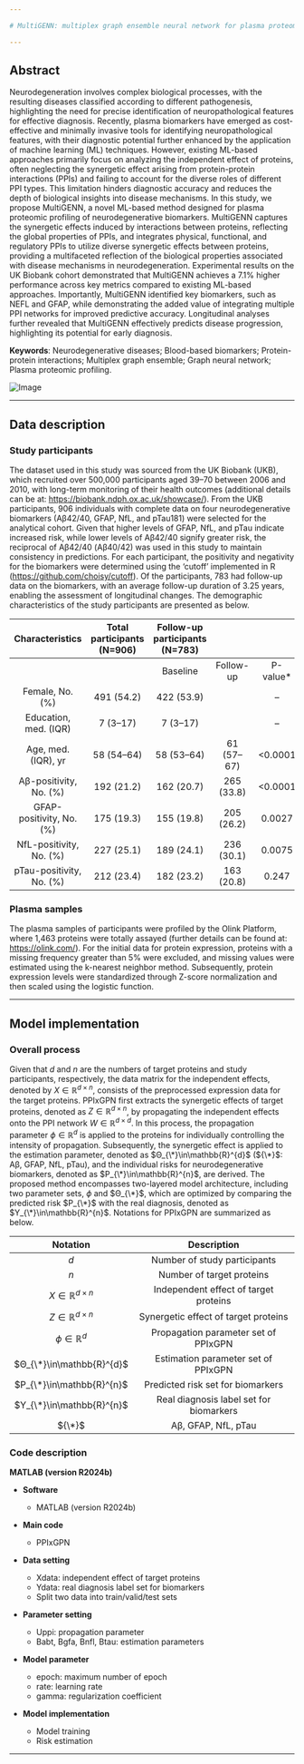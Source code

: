 ```yaml
---

# MultiGENN: multiplex graph ensemble neural network for plasma proteomic profiling of neurodegenerative biomarkers

---
```


## Abstract
Neurodegeneration involves complex biological processes, with the resulting diseases classified according to different pathogenesis, highlighting the need for precise identification of neuropathological features for effective diagnosis. Recently, plasma biomarkers have emerged as cost-effective and minimally invasive tools for identifying neuropathological features, with their diagnostic potential further enhanced by the application of machine learning (ML) techniques. However, existing ML-based approaches primarily focus on analyzing the independent effect of proteins, often neglecting the synergetic effect arising from protein-protein interactions (PPIs) and failing to account for the diverse roles of different PPI types. This limitation hinders diagnostic accuracy and reduces the depth of biological insights into disease mechanisms. In this study, we propose MultiGENN, a novel ML-based method designed for plasma proteomic profiling of neurodegenerative biomarkers. MultiGENN captures the synergetic effects induced by interactions between proteins, reflecting the global properties of PPIs, and integrates physical, functional, and regulatory PPIs to utilize diverse synergetic effects between proteins, providing a multifaceted reflection of the biological properties associated with disease mechanisms in neurodegeneration. Experimental results on the UK Biobank cohort demonstrated that MultiGENN achieves a 7.1% higher performance across key metrics compared to existing ML-based approaches. Importantly, MultiGENN identified key biomarkers, such as NEFL and GFAP, while demonstrating the added value of integrating multiple PPI networks for improved predictive accuracy. Longitudinal analyses further revealed that MultiGENN effectively predicts disease progression, highlighting its potential for early diagnosis.

<b>Keywords</b>: Neurodegenerative diseases; Blood-based biomarkers; Protein-protein interactions; Multiplex graph ensemble; Graph neural network; Plasma proteomic profiling.

![Image](https://github.com/user-attachments/assets/6e0c0258-f663-43c2-957a-707f30cf7e80)

---

## Data description

### Study participants
The dataset used in this study was sourced from the UK Biobank (UKB), which recruited over 500,000 participants aged 39–70 between 2006 and 2010, with long-term monitoring of their health outcomes (additional details can be at: https://biobank.ndph.ox.ac.uk/showcase/). From the UKB participants, 906 individuals with complete data on four neurodegenerative biomarkers (Aβ42/40, GFAP, NfL, and pTau181) were selected for the analytical cohort. Given that higher levels of GFAP, NfL, and pTau indicate increased risk, while lower levels of Aβ42/40 signify greater risk, the reciprocal of Aβ42/40 (Aβ40/42) was used in this study to maintain consistency in predictions. For each participant, the positivity and negativity for the biomarkers were determined using the ‘cutoff’ implemented in R (https://github.com/choisy/cutoff). Of the participants, 783 had follow-up data on the biomarkers, with an average follow-up duration of 3.25 years, enabling the assessment of longitudinal changes. The demographic characteristics of the study participants are presented as below.

|      Characteristics     | Total participants (N=906) | Follow-up participants (N=783) |            |          |
|:------------------------:|:--------------------------:|:------------------------------:|:----------:|:--------:|
|                          |                            |            Baseline            |  Follow-up | P-value* |
|      Female, No. (%)     |         491 (54.2)         |          422   (53.9)          |            |     –    |
|   Education, med. (IQR)  |          7 (3–17)          |           7   (3–17)           |            |     –    |
|    Age, med. (IQR), yr   |         58 (54–64)         |           58 (53–64)           | 61 (57–67) |  <0.0001 |
|  Aβ-positivity, No. (%)  |         192 (21.2)         |           162 (20.7)           | 265 (33.8) |  <0.0001 |
| GFAP-positivity, No. (%) |         175 (19.3)         |           155 (19.8)           | 205 (26.2) |  0.0027  |
|  NfL-positivity, No. (%) |         227 (25.1)         |           189 (24.1)           | 236 (30.1) |  0.0075  |
| pTau-positivity, No. (%) |         212 (23.4)         |           182 (23.2)           | 163 (20.8) |   0.247  |

### Plasma samples
The plasma samples of participants were profiled by the Olink Platform, where 1,463 proteins were totally assayed (further details can be found at: https://olink.com/). For the initial data for protein expression, proteins with a missing frequency greater than 5% were excluded, and missing values were estimated using the k-nearest neighbor method. Subsequently, protein expression levels were standardized through Z-score normalization and then scaled using the logistic function.

---

## Model implementation

### Overall process
Given that $d$ and $n$ are the numbers of target proteins and study participants, respectively, the data matrix for the independent effects, denoted by $X\in\mathbb{R}^{d×n}$, consists of the preprocessed expression data for the target proteins. PPIxGPN first extracts the synergetic effects of target proteins, denoted as $Z\in\mathbb{R}^{d×n}$, by propagating the independent effects onto the PPI network $W\in\mathbb{R}^{d×d}$. In this process, the propagation parameter $ϕ\in\mathbb{R}^{d}$ is applied to the proteins for individually controlling the intensity of propagation. Subsequently, the synergetic effect is applied to the estimation parameter, denoted as $Θ_{\*}\in\mathbb{R}^{d}$ (${\*}$: Aβ, GFAP, NfL, pTau), and the individual risks for neurodegenerative biomarkers, denoted as $P_{\*}\in\mathbb{R}^{n}$, are derived. The proposed method encompasses two-layered model architecture, including two parameter sets, $ϕ$ and $Θ_{\*}$, which are optimized by comparing the predicted risk $P_{\*}$ with the real diagnosis, denoted as $Y_{\*}\in\mathbb{R}^{n}$. Notations for PPIxGPN are summarized as below.

| Notation                  | Description                             |
| :-----------------------: | :-------------------------------------: |
| $d$                       | Number of study participants            |
| $n$                       | Number of target proteins               |
| $X\in\mathbb{R}^{d×n}$    | Independent effect of target proteins   |
| $Z\in\mathbb{R}^{d×n}$    | Synergetic effect of target proteins    |
| $ϕ\in\mathbb{R}^{d}$      | Propagation parameter set of PPIxGPN    |
| $Θ_{\*}\in\mathbb{R}^{d}$ | Estimation parameter set of PPIxGPN     |
| $P_{\*}\in\mathbb{R}^{n}$ | Predicted risk set for biomarkers       |
| $Y_{\*}\in\mathbb{R}^{n}$ | Real diagnosis label set for biomarkers |
| ${\*}$                    | Aβ, GFAP, NfL, pTau                     |

### Code description

<b>MATLAB (version R2024b)</b>
- <b>Software</b>
  - MATLAB (version R2024b)

- <b>Main code</b>
  - PPIxGPN

- <b>Data setting</b>
  - Xdata: independent effect of target proteins
  - Ydata: real diagnosis label set for biomarkers
  - Split two data into train/valid/test sets

- <b>Parameter setting</b>
  - Uppi: propagation parameter
  - Babt, Bgfa, Bnfl, Btau: estimation parameters

- <b>Model parameter</b>
  - epoch: maximum number of epoch
  - rate: learning rate
  - gamma: regularization coefficient

- <b>Model implementation</b>
  - Model training
  - Risk estimation

---
